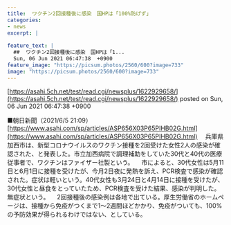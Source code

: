 ```yaml
---
title:  ワクチン2回接種後に感染　国HPは「100%防げず」  
categories:
- news
excerpt: |
  
feature_text: |
  ##  ワクチン2回接種後に感染　国HPは「1...
  Sun, 06 Jun 2021 06:47:38  +0900
feature_image: "https://picsum.photos/2560/600?image=733"
image: "https://picsum.photos/2560/600?image=733"
---
```


[https://asahi.5ch.net/test/read.cgi/newsplus/1622929658/](https://asahi.5ch.net/test/read.cgi/newsplus/1622929658/)
posted on Sun, 06 Jun 2021 06:47:38  +0900

<!--more-->

■朝日新聞（2021/6/5 21:09） [https://www.asahi.com/sp/articles/ASP656X03P65PIHB02G.html](https://www.asahi.com/sp/articles/ASP656X03P65PIHB02G.html) 　兵庫県加西市は、新型コロナウイルスのワクチン接種を2回受けた女性2人の感染が確認された、と発表した。市立加西病院で調理補助をしていた30代と40代の医療従事者で、ワクチンはファイザー社製という。 　市によると、30代女性は5月11日と6月1日に接種を受けたが、今月2日夜に発熱を訴え、PCR検査で感染が確認された。症状は軽いという。40代女性も3月24日と4月14日に接種を受けたが、30代女性と昼食をとっていたため、PCR検査を受けた結果、感染が判明した。無症状という。 　2回接種後の感染例は各地で出ている。厚生労働省のホームページは、接種から免疫がつくまで1〜2週間ほどかかり、免疫がついても、100%の予防効果が得られるわけではない、としている。
